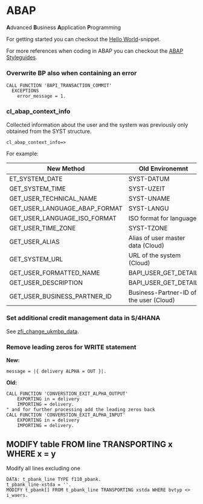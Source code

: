 # ABAP

**A**dvanced **B**usiness **A**pplication **P**rogramming

For getting started you can checkout the [Hello World](/abap/hello_world.md)-snippet.

For more references when coding in ABAP you can checkout the [ABAP Styleguides](https://github.com/SAP/styleguides).



### Overwrite BP also when containing an error

```abap
CALL FUNCTION 'BAPI_TRANSACTION_COMMIT'
  EXCEPTIONS
    error_message = 1.
```

### cl_abap_context_info

Collected information about the user and the system was previously only obtained from the SYST structure.

```abap
cl_abap_context_info=>
```
For example:

| New Method | Old Environemnt |
| ---------- | -------------- |
| ET_SYSTEM_DATE | SYST-DATUM |
| GET_SYSTEM_TIME | SYST-UZEIT |
| GET_USER_TECHNICAL_NAME | SYST-UNAME |
| GET_USER_LANGUAGE_ABAP_FORMAT | SYST-LANGU |
| GET_USER_LANGUAGE_ISO_FORMAT | ISO format for language |
| GET_USER_TIME_ZONE | SYST-TZONE |
| GET_USER_ALIAS | Alias of user master data (Cloud) |
| GET_SYSTEM_URL | URL of the system (Cloud) |
| GET_USER_FORMATTED_NAME | BAPI_USER_GET_DETAIL |
| GET_USER_DESCRIPTION | BAPI_USER_GET_DETAIL |
| GET_USER_BUSINESS_PARTNER_ID | Business-Partner-ID of the user (Cloud) |

### Set additional credit management data in S/4HANA

See [zfi_change_ukmbp_data](abap/samples/zfi_change_ukmbp_data.md).

### Remove leading zeros for WRITE statement

**New:**
```abap
message = |{ delivery ALPHA = OUT }|.
```

**Old:** 
```abap
CALL FUNCTION 'CONVERSTION_EXIT_ALPHA_OUTPUT'
    EXPORTING in = delivery
    IMPORTING = delivery.
" and for further processing add the leading zeros back
CALL FUNCTION 'CONVERSTION_EXIT_ALPHA_INPUT'
    EXPORTING in = delivery
    IMPORTING = delivery.
```

## MODIFY table FROM line TRANSPORTING x WHERE x = y

Modify all lines excluding one

```abap
DATA: t_pbank_line TYPE f110_pbank.
t_pbank_line-xstda = ''.
MODIFY t_pbank[] FROM t_pbank_line TRANSPORTING xstda WHERE bvtyp <> i_waers.
```